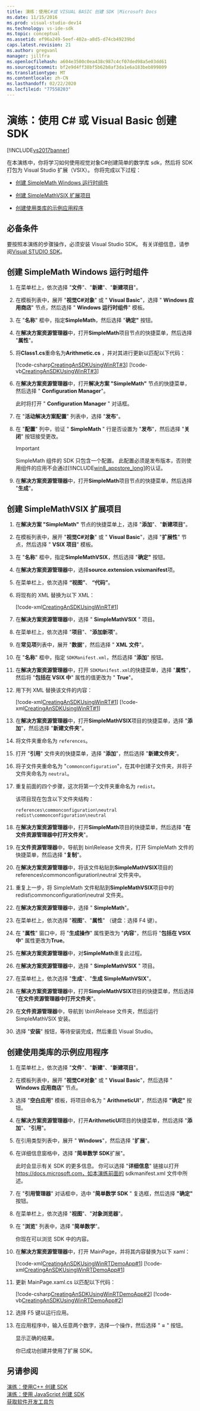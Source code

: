 ```yaml
---
title: 演练：使用C#或 VISUAL BASIC 创建 SDK |Microsoft Docs
ms.date: 11/15/2016
ms.prod: visual-studio-dev14
ms.technology: vs-ide-sdk
ms.topic: conceptual
ms.assetid: ef96a249-5eef-402a-a8d5-d74cb49239bd
caps.latest.revision: 21
ms.author: gregvanl
manager: jillfra
ms.openlocfilehash: a604e3500c0ea438c987c4cf07ded98a5e03dd61
ms.sourcegitcommit: bf2e9d4ff38bf5b62b8af3da1e6a183beb899809
ms.translationtype: MT
ms.contentlocale: zh-CN
ms.lasthandoff: 02/22/2020
ms.locfileid: "77558203"
---
```

# <a name="walkthrough-creating-an-sdk-using-c-or-visual-basic"></a>演练：使用 C# 或 Visual Basic 创建 SDK
[!INCLUDE[vs2017banner](../includes/vs2017banner.md)]

在本演练中，你将学习如何使用视觉对象C#创建简单的数学库 sdk，然后将 SDK 打包为 Visual Studio 扩展（VSIX）。 你将完成以下过程：  
  
- [创建 SimpleMath Windows 运行时组件](../extensibility/walkthrough-creating-an-sdk-using-csharp-or-visual-basic.md#createClassLibrary)  
  
- [创建 SimpleMathVSIX 扩展项目](../extensibility/walkthrough-creating-an-sdk-using-csharp-or-visual-basic.md#createVSIX)  
  
- [创建使用类库的示例应用程序](../extensibility/walkthrough-creating-an-sdk-using-csharp-or-visual-basic.md#createSample)  
  
## <a name="prerequisites"></a>必备条件  
 要按照本演练的步骤操作，必须安装 Visual Studio SDK。 有关详细信息，请参阅[Visual STUDIO SDK](../extensibility/visual-studio-sdk.md)。  
  
## <a name="createClassLibrary"></a>创建 SimpleMath Windows 运行时组件  
  
1. 在菜单栏上，依次选择 "**文件**"、"**新建**"、"**新建项目**"。  
  
2. 在模板列表中，展开 "**视觉C#对象**" 或 " **Visual Basic**"，选择 " **Windows 应用商店**" 节点，然后选择 " **Windows 运行时组件**" 模板。  
  
3. 在 "**名称**" 框中，指定**SimpleMath**，然后选择 "**确定"** 按钮。  
  
4. 在**解决方案资源管理器**中，打开**SimpleMath**项目节点的快捷菜单，然后选择 "**属性**"。  
  
5. 将**Class1.cs**重命名为**Arithmetic.cs** ，并对其进行更新以匹配以下代码：  
  
     [!code-csharp[CreatingAnSDKUsingWinRT#3](../snippets/csharp/VS_Snippets_VSSDK/creatingansdkusingwinrt/cs/winrtmath/arithmetic.cs#3)]
     [!code-vb[CreatingAnSDKUsingWinRT#3](../snippets/visualbasic/VS_Snippets_VSSDK/creatingansdkusingwinrt/vb/winrtmath/arithmetic.vb#3)]  
  
6. 在**解决方案资源管理器**中，打开**解决方案 "SimpleMath"** 节点的快捷菜单，然后选择 " **Configuration Manager**"。  
  
     此时将打开 " **Configuration Manager** " 对话框。  
  
7. 在 "**活动解决方案配置**" 列表中，选择 "**发布**"。  
  
8. 在 "**配置**" 列中，验证 " **SimpleMath** " 行是否设置为 "**发布**"，然后选择 "**关闭**" 按钮接受更改。  
  
    > [!IMPORTANT]
    > SimpleMath 组件的 SDK 只包含一个配置。 此配置必须是发布版本，否则使用组件的应用不会通过[!INCLUDE[win8_appstore_long](../includes/win8-appstore-long-md.md)]的认证。  
  
9. 在**解决方案资源管理器**中，打开**SimpleMath**项目节点的快捷菜单，然后选择 "**生成**"。  
  
## <a name="createVSIX"></a>创建 SimpleMathVSIX 扩展项目  
  
1. 在**解决方案 "SimpleMath"** 节点的快捷菜单上，选择 "**添加**"、"**新建项目**"。  
  
2. 在模板列表中，展开 "**视觉C#对象**" 或 " **Visual Basic**"，选择 "**扩展性**" 节点，然后选择 " **VSIX 项目**" 模板。  
  
3. 在 "**名称**" 框中，指定**SimpleMathVSIX**，然后选择 "**确定"** 按钮。  
  
4. 在**解决方案资源管理器**中，选择**source.extension.vsixmanifest**项。  
  
5. 在菜单栏上，依次选择 **“视图”**、 **“代码”**。  
  
6. 将现有的 XML 替换为以下 XML：  
  
     [!code-xml[CreatingAnSDKUsingWinRT#1](../../extensibility/codesnippet/XML/walkthrough-creating-an-sdk-using-csharp-or-visual-basic_2.xml)]
  
7. 在**解决方案资源管理器**中，选择 " **SimpleMathVSIX** " 项目。  
  
8. 在菜单栏上，依次选择 "**项目**"、"**添加新项**"。  
  
9. 在**常见项**列表中，展开 "**数据**"，然后选择 " **XML 文件**"。  
  
10. 在 "**名称**" 框中，指定 `SDKManifest.xml`，然后选择 "**添加**" 按钮。  
  
11. 在**解决方案资源管理器**中，打开 `SDKManifest.xml`的快捷菜单，选择 "**属性**"，然后将 "**包括在 VSIX 中**" 属性的值更改为 " **True**"。  
  
12. 用下列 XML 替换该文件的内容：  
  
     [!code-xml[CreatingAnSDKUsingWinRT#1](../snippets/csharp/VS_Snippets_VSSDK/creatingansdkusingwinrt/cs/winrtmathvsix/sdkmanifest.xml#1)]
     [!code-xml[CreatingAnSDKUsingWinRT#1](../snippets/visualbasic/VS_Snippets_VSSDK/creatingansdkusingwinrt/vb/winrtmathvsix/sdkmanifest.xml#1)]  
  
13. 在**解决方案资源管理器**中，打开**SimpleMathVSIX**项目的快捷菜单，选择 "**添加**"，然后选择 "**新建文件夹**"。  
  
14. 将文件夹重命名为 `references`。  
  
15. 打开 "**引用**" 文件夹的快捷菜单，选择 "**添加**"，然后选择 "**新建文件夹**"。  
  
16. 将子文件夹重命名为 "`commonconfiguration`"，在其中创建子文件夹，并将子文件夹命名为 `neutral`。  
  
17. 重复前面的四个步骤，这次将第一个文件夹重命名为 `redist`。  
  
     该项目现在包含以下文件夹结构：  
  
    ```  
    references\commonconfiguration\neutral  
    redist\commonconfiguration\neutral  
    ```  
  
18. 在**解决方案资源管理器**中，打开**SimpleMath**项目的快捷菜单，然后选择 "**在文件资源管理器中打开文件夹**"。  
  
19. 在**文件资源管理器**中，导航到 bin\Release 文件夹，打开 SimpleMath 文件的快捷菜单，然后选择 "**复制**"。  
  
20. 在**解决方案资源管理器**中，将该文件粘贴到**SimpleMathVSIX**项目的 references\commonconfiguration\neutral 文件夹中。  
  
21. 重复上一步，将 SimpleMath 文件粘贴到**SimpleMathVSIX**项目中的 redist\commonconfiguration\neutral 文件夹。  
  
22. 在**解决方案资源管理器**中，选择 " **SimpleMath**"。  
  
23. 在菜单栏上，依次选择 "**视图**"、"**属性**" （键盘：选择 F4 键）。  
  
24. 在 "**属性**" 窗口中，将 "**生成操作**" 属性更改为 "**内容**"，然后将 "**包括在 VSIX 中**" 属性更改为**True**。  
  
25. 在**解决方案资源管理器**中，对**SimpleMath**重复此过程。  
  
26. 在**解决方案资源管理器**中，选择 " **SimpleMathVSIX** " 项目。  
  
27. 在菜单栏上，依次选择 "**生成**"、"**生成 SimpleMathVSIX**"。  
  
28. 在**解决方案资源管理器**中，打开**SimpleMathVSIX**项目的快捷菜单，然后选择 "**在文件资源管理器中打开文件夹**"。  
  
29. 在**文件资源管理器**中，导航到 \bin\Release 文件夹，然后运行 SimpleMathVSIX 安装。  
  
30. 选择 "**安装**" 按钮，等待安装完成，然后重启 Visual Studio。  
  
## <a name="createSample"></a>创建使用类库的示例应用程序  
  
1. 在菜单栏上，依次选择 "**文件**"、"**新建**"、"**新建项目**"。  
  
2. 在模板列表中，展开 "**视觉C#对象**" 或 " **Visual Basic**"，然后选择 " **Windows 应用商店**" 节点。  
  
3. 选择 "**空白应用**" 模板，将项目命名为 " **ArithmeticUI**"，然后选择 **"确定"** 按钮。  
  
4. 在**解决方案资源管理器**中，打开**ArithmeticUI**项目的快捷菜单，然后选择 "**添加**"、"**引用**"。  
  
5. 在引用类型列表中，展开 " **Windows**"，然后选择 "**扩展**"。  
  
6. 在详细信息窗格中，选择 "**简单数学 SDK**扩展"。  
  
    此时会显示有关 SDK 的更多信息。 你可以选择 "**详细信息**" 链接以打开 https://docs.microsoft.com，如本演练前面的 sdkmanifest.xml 文件中所述。  
  
7. 在 "**引用管理器**" 对话框中，选中 "**简单数学 SDK** " 复选框，然后选择 **"确定"** 按钮。  
  
8. 在菜单栏上，依次选择 "**视图**"、"**对象浏览器**"。  
  
9. 在 "**浏览**" 列表中，选择 "**简单数学**"。  
  
     你现在可以浏览 SDK 中的内容。  
  
10. 在**解决方案资源管理器**中，打开 MainPage，并将其内容替换为以下 xaml：  
  
     [!code-xml[CreatingAnSDKUsingWinRTDemoApp#1](../snippets/csharp/VS_Snippets_VSSDK/creatingansdkusingwinrtdemoapp/cs/winrtmathtest/mainpage.xaml#1)]
     [!code-xml[CreatingAnSDKUsingWinRTDemoApp#1](../snippets/visualbasic/VS_Snippets_VSSDK/creatingansdkusingwinrtdemoapp/vb/winrtmathtest/mainpage.xaml#1)]  
  
11. 更新 MainPage.xaml.cs 以匹配以下代码：  
  
     [!code-csharp[CreatingAnSDKUsingWinRTDemoApp#2](../snippets/csharp/VS_Snippets_VSSDK/creatingansdkusingwinrtdemoapp/cs/winrtmathtest/mainpage.xaml.cs#2)]
     [!code-vb[CreatingAnSDKUsingWinRTDemoApp#2](../snippets/visualbasic/VS_Snippets_VSSDK/creatingansdkusingwinrtdemoapp/vb/winrtmathtest/mainpage.xaml.vb#2)]  
  
12. 选择 F5 键以运行应用。  
  
13. 在应用程序中，输入任意两个数字，选择一个操作，然后选择 " **=** " 按钮。  
  
     显示正确的结果。  
  
    你已成功创建并使用了扩展 SDK。  
  
## <a name="see-also"></a>另请参阅  
 [演练：使用C++  创建 SDK](../extensibility/walkthrough-creating-an-sdk-using-cpp.md)  
 [演练：使用 JavaScript 创建 SDK](walkthrough-creating-an-sdk-using-javascript.md)   
 [获取软件开发工具包](../extensibility/creating-a-software-development-kit.md)
